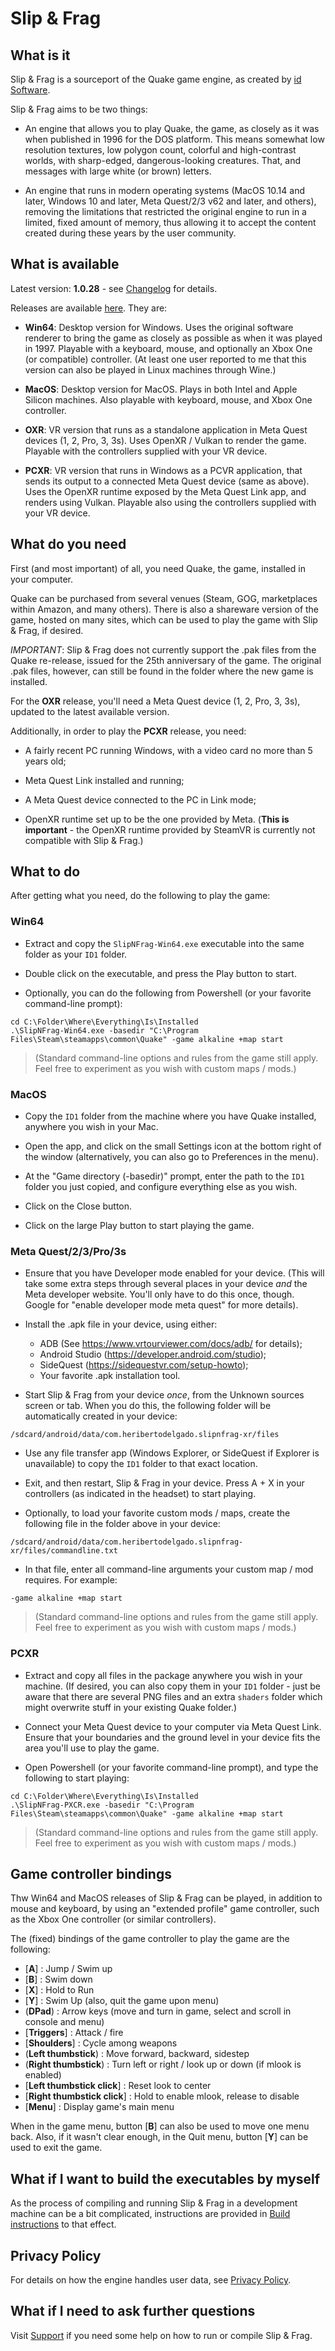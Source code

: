# Slip & Frag

## What is it

Slip & Frag is a sourceport of the Quake game engine, as created by [id Software](https://www.idsoftware.com/). 

Slip & Frag aims to be two things:

* An engine that allows you to play Quake, the game, as closely as it was when published in 1996 for the DOS platform. This means somewhat low resolution textures, low polygon count, colorful and high-contrast worlds, with sharp-edged, dangerous-looking creatures. That, and messages with large white (or brown) letters.

* An engine that runs in modern operating systems (MacOS 10.14 and later, Windows 10 and later, Meta Quest/2/3 v62 and later, and others), removing the limitations that restricted the original engine to run in a limited, fixed amount of memory, thus allowing it to accept the content created during these years by the user community.

## What is available

Latest version: **1.0.28** - see [Changelog](CHANGELOG.md) for details.

Releases are available [here](https://github.com/Izhido/SlipNFrag/releases/latest). They are:

* **Win64**: Desktop version for Windows. Uses the original software renderer to bring the game as closely as possible as when it was played in 1997. Playable with a keyboard, mouse, and optionally an Xbox One (or compatible) controller. (At least one user reported to me that this version can also be played in Linux machines through Wine.)

* **MacOS**: Desktop version for MacOS. Plays in both Intel and Apple Silicon machines. Also playable with keyboard, mouse, and Xbox One controller.

* **OXR**: VR version that runs as a standalone application in Meta Quest devices (1, 2, Pro, 3, 3s). Uses OpenXR / Vulkan to render the game. Playable with the controllers supplied with your VR device.

* **PCXR**: VR version that runs in Windows as a PCVR application, that sends its output to a connected Meta Quest device (same as above). Uses the OpenXR runtime exposed by the Meta Quest Link app, and renders using Vulkan. Playable also using the controllers supplied with your VR device.

## What do you need

First (and most important) of all, you need Quake, the game, installed in your computer. 

Quake can be purchased from several venues (Steam, GOG, marketplaces within Amazon, and many others). There is also a shareware version of the game, hosted on many sites, which can be used to play the game with Slip & Frag, if desired.

*IMPORTANT*: Slip & Frag does not currently support the .pak files from the Quake re-release, issued for the 25th anniversary of the game. The original .pak files, however, can still be found in the folder where the new game is installed.

For the **OXR** release, you'll need a Meta Quest device (1, 2, Pro, 3, 3s), updated to the latest available version.

Additionally, in order to play the **PCXR** release, you need:

* A fairly recent PC running Windows, with a video card no more than 5 years old;

* Meta Quest Link installed and running;

* A Meta Quest device connected to the PC in Link mode;

* OpenXR runtime set up to be the one provided by Meta. (**This is important** - the OpenXR runtime provided by SteamVR is currently not compatible with Slip & Frag.)

## What to do

After getting what you need, do the following to play the game:

### Win64

* Extract and copy the `SlipNFrag-Win64.exe` executable into the same folder as your `ID1` folder.

* Double click on the executable, and press the Play button to start.

* Optionally, you can do the following from Powershell (or your favorite command-line prompt):

```
cd C:\Folder\Where\Everything\Is\Installed
.\SlipNFrag-Win64.exe -basedir "C:\Program Files\Steam\steamapps\common\Quake" -game alkaline +map start
```
> (Standard command-line options and rules from the game still apply. Feel free to experiment as you wish with custom maps / mods.)

### MacOS

* Copy the `ID1` folder from the machine where you have Quake installed, anywhere you wish in your Mac.

* Open the app, and click on the small Settings icon at the bottom right of the window (alternatively, you can also go to Preferences in the menu).

* At the "Game directory (-basedir)" prompt, enter the path to the `ID1` folder you just copied, and configure everything else as you wish.

* Click on the Close button.

* Click on the large Play button to start playing the game.

### Meta Quest/2/3/Pro/3s

* Ensure that you have Developer mode enabled for your device. (This will take some extra steps through several places in your device *and* the Meta developer website. You'll only have to do this once, though. Google for "enable developer mode meta quest" for more details).

* Install the .apk file in your device, using either:
    * ADB (See https://www.vrtourviewer.com/docs/adb/ for details);
    * Android Studio (https://developer.android.com/studio);
    * SideQuest (https://sidequestvr.com/setup-howto);
    * Your favorite .apk installation tool.

* Start Slip & Frag from your device *once*, from the Unknown sources screen or tab. When you do this, the following folder will be automatically created in your device:

```
/sdcard/android/data/com.heribertodelgado.slipnfrag-xr/files
```

* Use any file transfer app (Windows Explorer, or SideQuest if Explorer is unavailable) to copy the `ID1` folder to that exact location.

* Exit, and then restart, Slip & Frag in your device. Press A + X in your controllers (as indicated in the headset) to start playing.

* Optionally, to load your favorite custom mods / maps, create the following file in the folder above in your device:

```
/sdcard/android/data/com.heribertodelgado.slipnfrag-xr/files/commandline.txt
```

* In that file, enter all command-line arguments your custom map / mod requires. For example:

```
-game alkaline +map start
```
> (Standard command-line options and rules from the game still apply. Feel free to experiment as you wish with custom maps / mods.)

### PCXR

* Extract and copy all files in the package anywhere you wish in your machine. (If desired, you can also copy them in your `ID1` folder - just be aware that there are several PNG files and an extra `shaders` folder which might overwrite stuff in your existing Quake folder.)

* Connect your Meta Quest device to your computer via Meta Quest Link. Ensure that your boundaries and the ground level in your device fits the area you'll use to play the game.

* Open Powershell (or your favorite command-line prompt), and type the following to start playing:

```
cd C:\Folder\Where\Everything\Is\Installed
.\SlipNFrag-PXCR.exe -basedir "C:\Program Files\Steam\steamapps\common\Quake" -game alkaline +map start
```
> (Standard command-line options and rules from the game still apply. Feel free to experiment as you wish with custom maps / mods.)

## Game controller bindings

Thw Win64 and MacOS releases of Slip & Frag can be played, in addition to mouse and keyboard, by using an "extended profile" game controller, such as the Xbox One controller (or similar controllers).

The (fixed) bindings of the game controller to play the game are the following:

* [**A**] : Jump / Swim up
* [**B**] : Swim down
* [**X**] : Hold to Run
* [**Y**] : Swim Up (also, quit the game upon menu)
* (**DPad**) : Arrow keys (move and turn in game, select and scroll in console and menu)
* [**Triggers**] : Attack / fire
* [**Shoulders**] : Cycle among weapons
* (**Left thumbstick**) : Move forward, backward, sidestep
* (**Right thumbstick**) : Turn left or right / look up or down (if mlook is enabled)
* [**Left thumbstick click**] : Reset look to center
* [**Right thumbstick click**] : Hold to enable mlook, release to disable
* [**Menu**] : Display game's main menu

When in the game menu, button [**B**] can also be used to move one menu back. Also, if it wasn't clear enough, in the Quit menu, button [**Y**] can be used to exit the game.

## What if I want to build the executables by myself

As the process of compiling and running Slip & Frag in a development machine can be a bit complicated, instructions are provided in [Build instructions](BUILD.md) to that effect.

## Privacy Policy

For details on how the engine handles user data, see [Privacy Policy](PRIVACY.md).

## What if I need to ask further questions

Visit [Support](SUPPORT.md) if you need some help on how to run or compile Slip & Frag.